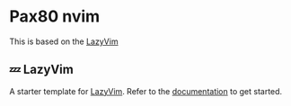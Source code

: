 # Pax80 nvim

This is based on the [LazyVim](https://github.com/LazyVim/LazyVim)

## 💤 LazyVim

A starter template for [LazyVim](https://github.com/LazyVim/LazyVim).
Refer to the [documentation](https://lazyvim.github.io/installation) to get started.



